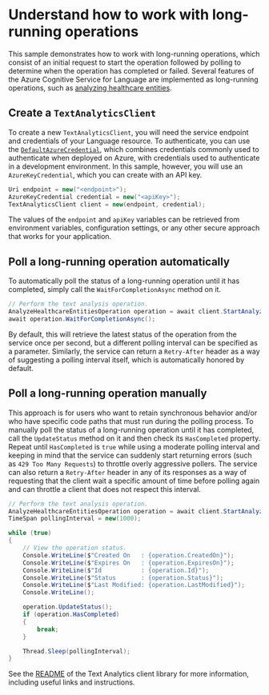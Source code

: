 # Understand how to work with long-running operations

This sample demonstrates how to work with long-running operations, which consist of an initial request to start the operation followed by polling to determine when the operation has completed or failed. Several features of the Azure Cognitive Service for Language are implemented as long-running operations, such as [analyzing healthcare entities][analyze-healthcare-entities].

## Create a `TextAnalyticsClient`

To create a new `TextAnalyticsClient`, you will need the service endpoint and credentials of your Language resource. To authenticate, you can use the [`DefaultAzureCredential`][DefaultAzureCredential], which combines credentials commonly used to authenticate when deployed on Azure, with credentials used to authenticate in a development environment. In this sample, however, you will use an `AzureKeyCredential`, which you can create with an API key.

```C# Snippet:CreateTextAnalyticsClient
Uri endpoint = new("<endpoint>");
AzureKeyCredential credential = new("<apiKey>");
TextAnalyticsClient client = new(endpoint, credential);
```

The values of the `endpoint` and `apiKey` variables can be retrieved from environment variables, configuration settings, or any other secure approach that works for your application.

## Poll a long-running operation automatically

To automatically poll the status of a long-running operation until it has completed, simply call the `WaitForCompletionAsync` method on it.

```C# Snippet:Sample7_AnalyzeHealthcareEntitiesConvenienceAsync_WaitForCompletion
// Perform the text analysis operation.
AnalyzeHealthcareEntitiesOperation operation = await client.StartAnalyzeHealthcareEntitiesAsync(batchedDocuments);
await operation.WaitForCompletionAsync();
```

By default, this will retrieve the latest status of the operation from the service once per second, but a different polling interval can be specified as a parameter. Similarly, the service can return a `Retry-After` header as a way of suggesting a polling interval itself, which is automatically honored by default.

## Poll a long-running operation manually

This approach is for users who want to retain synchronous behavior and/or who have specific code paths that must run during the polling process. To manually poll the status of a long-running operation until it has completed, call the `UpdateStatus` method on it and then check its `HasCompleted` property. Repeat until `HasCompleted` is `true` while using a moderate polling interval and keeping in mind that the service can suddenly start returning errors (such as `429 Too Many Requests`) to throttle overly aggressive pollers. The service can also return a `Retry-After` header in any of its responses as a way of requesting that the client wait a specific amount of time before polling again and can throttle a client that does not respect this interval.

```C# Snippet:SampleLROPolling_PollOperation
// Perform the text analysis operation.
AnalyzeHealthcareEntitiesOperation operation = await client.StartAnalyzeHealthcareEntitiesAsync(batchedDocuments);
TimeSpan pollingInterval = new(1000);

while (true)
{
    // View the operation status.
    Console.WriteLine($"Created On   : {operation.CreatedOn}");
    Console.WriteLine($"Expires On   : {operation.ExpiresOn}");
    Console.WriteLine($"Id           : {operation.Id}");
    Console.WriteLine($"Status       : {operation.Status}");
    Console.WriteLine($"Last Modified: {operation.LastModified}");
    Console.WriteLine();

    operation.UpdateStatus();
    if (operation.HasCompleted)
    {
        break;
    }

    Thread.Sleep(pollingInterval);
}
```

See the [README] of the Text Analytics client library for more information, including useful links and instructions.

[analyze-healthcare-entities]: https://github.com/Azure/azure-sdk-for-net/blob/main/sdk/textanalytics/Azure.AI.TextAnalytics/samples/Sample7_AnalyzeHealthcareEntities.md
[DefaultAzureCredential]: https://github.com/Azure/azure-sdk-for-net/blob/main/sdk/identity/Azure.Identity/README.md
[README]: https://github.com/Azure/azure-sdk-for-net/blob/main/sdk/textanalytics/Azure.AI.TextAnalytics/README.md
